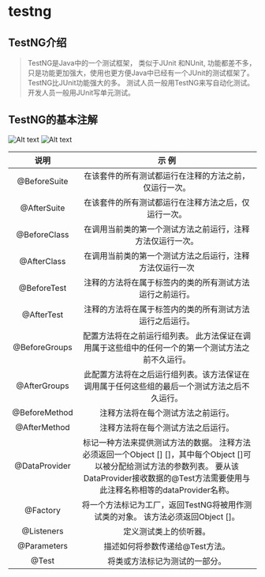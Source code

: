 testng
=========================



## TestNG介绍

> TestNG是Java中的一个测试框架， 类似于JUnit 和NUnit,   功能都差不多， 只是功能更加强大，使用也更方便Java中已经有一个JUnit的测试框架了。  TestNG比JUnit功能强大的多。  测试人员一般用TestNG来写自动化测试。  开发人员一般用JUnit写单元测试。

## TestNG的基本注解

![Alt text](./15243603_201807171035251r95w.png)
![Alt text](./15243603_201807171035252i7j1.png)

| 说明     |  示 例  |
| :-----: | :----:  |
| @BeforeSuite      | 在该套件的所有测试都运行在注释的方法之前，仅运行一次。  |
| @AfterSuite       | 在该套件的所有测试都运行在注释方法之后，仅运行一次。  |
| @BeforeClass       | 在调用当前类的第一个测试方法之前运行，注释方法仅运行一次。  |
| @AfterClass       | 在调用当前类的第一个测试方法之后运行，注释方法仅运行一次  |
| @BeforeTest       | 注释的方法将在属于<test>标签内的类的所有测试方法运行之前运行。  |
| @AfterTest       | 注释的方法将在属于<test>标签内的类的所有测试方法运行之后运行。  |
| @BeforeGroups       | 配置方法将在之前运行组列表。 此方法保证在调用属于这些组中的任何一个的第一个测试方法之前不久运行。  |
| @AfterGroups       | 此配置方法将在之后运行组列表。该方法保证在调用属于任何这些组的最后一个测试方法之后不久运行。  |
| @BeforeMethod       | 注释方法将在每个测试方法之前运行。  |
| @AfterMethod       | 注释方法将在每个测试方法之后运行。 |
| @DataProvider       | 标记一种方法来提供测试方法的数据。 注释方法必须返回一个Object [] []，其中每个Object []可以被分配给测试方法的参数列表。 要从该DataProvider接收数据的@Test方法需要使用与此注释名称相等的dataProvider名称。|
| @Factory       | 将一个方法标记为工厂，返回TestNG将被用作测试类的对象。 该方法必须返回Object []。 |
| @Listeners       | 定义测试类上的侦听器。 |
| @Parameters       | 描述如何将参数传递给@Test方法。 |
| @Test       | 将类或方法标记为测试的一部分。 |